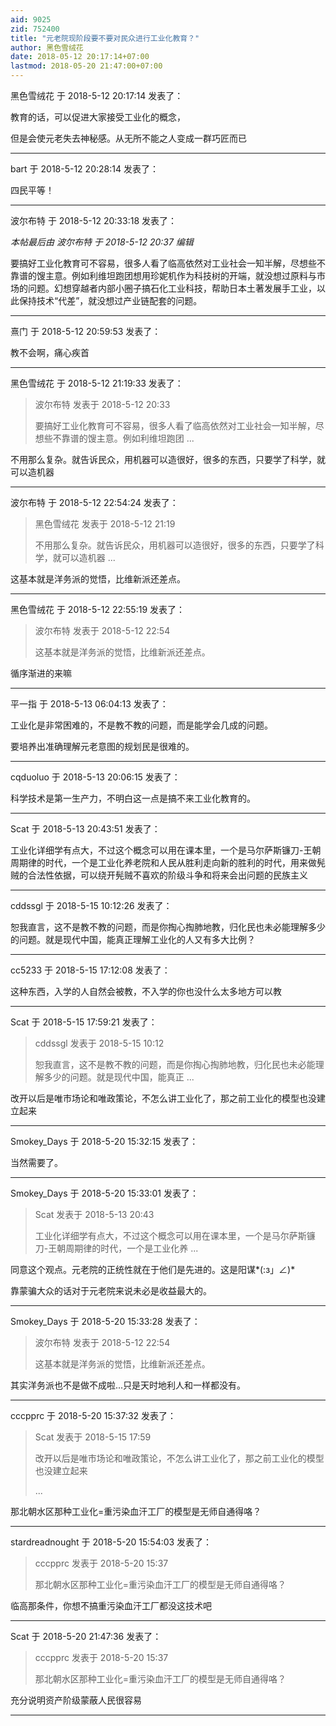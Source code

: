 ```yaml
---
aid: 9025
zid: 752400
title: "元老院现阶段要不要对民众进行工业化教育？"
author: 黑色雪绒花
date: 2018-05-12 20:17:14+07:00
lastmod: 2018-05-20 21:47:00+07:00
---
```


黑色雪绒花 于 2018-5-12 20:17:14 发表了：

教育的话，可以促进大家接受工业化的概念，

但是会使元老失去神秘感。从无所不能之人变成一群巧匠而已

---

bart 于 2018-5-12 20:28:14 发表了：

四民平等！

---

波尔布特 于 2018-5-12 20:33:18 发表了：

_本帖最后由 波尔布特 于 2018-5-12 20:37 编辑_

要搞好工业化教育可不容易，很多人看了临高依然对工业社会一知半解，尽想些不靠谱的馊主意。例如利维坦跑团想用珍妮机作为科技树的开端，就没想过原料与市场的问题。幻想穿越者内部小圈子搞石化工业科技，帮助日本土著发展手工业，以此保持技术“代差”，就没想过产业链配套的问题。

---

熹门 于 2018-5-12 20:59:53 发表了：

教不会啊，痛心疾首

---

黑色雪绒花 于 2018-5-12 21:19:33 发表了：

> 波尔布特 发表于 2018-5-12 20:33
>
> 要搞好工业化教育可不容易，很多人看了临高依然对工业社会一知半解，尽想些不靠谱的馊主意。例如利维坦跑团 ...

不用那么复杂。就告诉民众，用机器可以造很好，很多的东西，只要学了科学，就可以造机器

---

波尔布特 于 2018-5-12 22:54:24 发表了：

> 黑色雪绒花 发表于 2018-5-12 21:19
>
> 不用那么复杂。就告诉民众，用机器可以造很好，很多的东西，只要学了科学，就可以造机器 ...

这基本就是洋务派的觉悟，比维新派还差点。

---

黑色雪绒花 于 2018-5-12 22:55:19 发表了：

> 波尔布特 发表于 2018-5-12 22:54
>
> 这基本就是洋务派的觉悟，比维新派还差点。

循序渐进的来嘛

---

平一指 于 2018-5-13 06:04:13 发表了：

工业化是非常困难的，不是教不教的问题，而是能学会几成的问题。

要培养出准确理解元老意图的规划民是很难的。

---

cqduoluo 于 2018-5-13 20:06:15 发表了：

科学技术是第一生产力，不明白这一点是搞不来工业化教育的。

---

Scat 于 2018-5-13 20:43:51 发表了：

工业化详细学有点大，不过这个概念可以用在课本里，一个是马尔萨斯镰刀-王朝周期律的时代，一个是工业化养老院和人民从胜利走向新的胜利的时代，用来做髡贼的合法性依据，可以绕开髡贼不喜欢的阶级斗争和将来会出问题的民族主义

---

cddssgl 于 2018-5-15 10:12:26 发表了：

恕我直言，这不是教不教的问题，而是你掏心掏肺地教，归化民也未必能理解多少的问题。就是现代中国，能真正理解工业化的人又有多大比例？

---

cc5233 于 2018-5-15 17:12:08 发表了：

这种东西，入学的人自然会被教，不入学的你也没什么太多地方可以教

---

Scat 于 2018-5-15 17:59:21 发表了：

> cddssgl 发表于 2018-5-15 10:12
>
> 恕我直言，这不是教不教的问题，而是你掏心掏肺地教，归化民也未必能理解多少的问题。就是现代中国，能真正 ...

改开以后是唯市场论和唯政策论，不怎么讲工业化了，那之前工业化的模型也没建立起来

---

Smokey_Days 于 2018-5-20 15:32:15 发表了：

当然需要了。

---

Smokey_Days 于 2018-5-20 15:33:01 发表了：

> Scat 发表于 2018-5-13 20:43
>
> 工业化详细学有点大，不过这个概念可以用在课本里，一个是马尔萨斯镰刀-王朝周期律的时代，一个是工业化养 ...

同意这个观点。元老院的正统性就在于他们是先进的。这是阳谋*(:з」∠)*

靠蒙骗大众的话对于元老院来说未必是收益最大的。

---

Smokey_Days 于 2018-5-20 15:33:28 发表了：

> 波尔布特 发表于 2018-5-12 22:54
>
> 这基本就是洋务派的觉悟，比维新派还差点。

其实洋务派也不是做不成啦...只是天时地利人和一样都没有。

---

cccpprc 于 2018-5-20 15:37:32 发表了：

> Scat 发表于 2018-5-15 17:59
>
> 改开以后是唯市场论和唯政策论，不怎么讲工业化了，那之前工业化的模型也没建立起来
>
> ...

那北朝水区那种工业化=重污染血汗工厂的模型是无师自通得咯？

---

stardreadnought 于 2018-5-20 15:54:03 发表了：

> cccpprc 发表于 2018-5-20 15:37
>
> 那北朝水区那种工业化=重污染血汗工厂的模型是无师自通得咯？

临高那条件，你想不搞重污染血汗工厂都没这技术吧

---

Scat 于 2018-5-20 21:47:36 发表了：

> cccpprc 发表于 2018-5-20 15:37
>
> 那北朝水区那种工业化=重污染血汗工厂的模型是无师自通得咯？

充分说明资产阶级蒙蔽人民很容易

---
